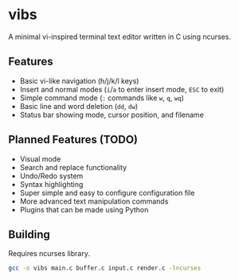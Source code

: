 # vibs

A minimal vi-inspired terminal text editor written in C using ncurses.

## Features

- Basic vi-like navigation (h/j/k/l keys)
- Insert and normal modes (`i`/`a` to enter insert mode, `ESC` to exit)
- Simple command mode (`:` commands like `w`, `q`, `wq`)
- Basic line and word deletion (`dd`, `dw`)
- Status bar showing mode, cursor position, and filename

## Planned Features (TODO)

- Visual mode
- Search and replace functionality
- Undo/Redo system
- Syntax highlighting
- Super simple and easy to configure configuration file
- More advanced text manipulation commands
- Plugins that can be made using Python

## Building

Requires ncurses library.

```bash
gcc -o vibs main.c buffer.c input.c render.c -lncurses

